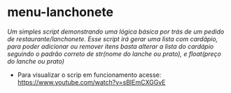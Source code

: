 # menu-lanchonete
*Um simples script demonstrando uma lógica básica por trás de um pedido de restaurante/lanchonete. Esse script irá gerar uma lista com cardápio, para poder adicionar ou remover itens basta alterar a lista do cardápio seguindo o padrão correto de str(nome do lanche ou prato), e float(preço do lanche ou prato)*


- Para visualizar o scrip em funcionamento acesse: https://www.youtube.com/watch?v=sBIEmCXGGvE
